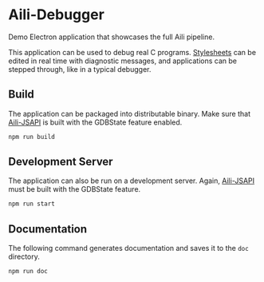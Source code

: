 # Aili-Debugger

Demo Electron application that showcases the full Aili pipeline.

This application can be used to debug real C programs.
[Stylesheets](../translate) can be edited in real time
with diagnostic messages, and applications can be stepped
through, like in a typical debugger.

## Build

The application can be packaged into distributable binary.
Make sure that [Aili-JSAPI](../jsapi/README.md#generate-node-package)
is built with the GDBState feature enabled.

```sh
npm run build
```

## Development Server

The application can also be run on a development server.
Again, [Aili-JSAPI](../jsapi/README.md#generate-node-package)
must be built with the GDBState feature.

```sh
npm run start
```

## Documentation

The following command generates documentation and saves it to the `doc` directory.
```sh
npm run doc
```
